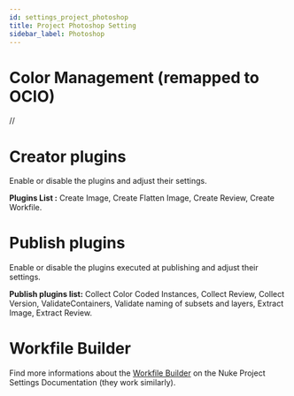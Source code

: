 ```yaml
---
id: settings_project_photoshop
title: Project Photoshop Setting
sidebar_label: Photoshop
---
```


# Color Management (remapped to OCIO)
//

# Creator plugins
Enable or disable the plugins and adjust their settings. 

**Plugins List :** Create Image, Create Flatten Image, Create Review, Create Workfile.

# Publish plugins
Enable or disable the plugins executed at publishing and adjust their settings.

**Publish plugins list:** Collect Color Coded Instances, Collect Review, Collect Version, ValidateContainers, Validate naming of subsets and layers, Extract Image, Extract Review.

# Workfile Builder

Find more informations about the [Workfile Builder](project_settings/settings_project_nuke/#workfile-builder.md) on the Nuke Project Settings Documentation (they work similarly).